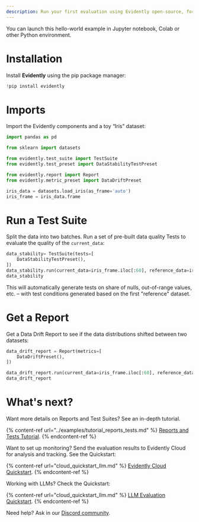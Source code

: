 ```yaml
---
description: Run your first evaluation using Evidently open-source, for tabular data.
---
```


You can launch this hello-world example in Jupyter notebook, Colab or other Python environment.

# Installation 

Install **Evidently** using the pip package manager:

```python
!pip install evidently
``` 

# Imports 

Import the Evidently components and a toy “Iris” dataset:

```python
import pandas as pd

from sklearn import datasets

from evidently.test_suite import TestSuite
from evidently.test_preset import DataStabilityTestPreset

from evidently.report import Report
from evidently.metric_preset import DataDriftPreset

iris_data = datasets.load_iris(as_frame='auto')
iris_frame = iris_data.frame
``` 

# Run a Test Suite

Split the data into two batches. Run a set of pre-built data quality Tests to evaluate the quality of the `current_data`:

```python
data_stability= TestSuite(tests=[
    DataStabilityTestPreset(),
])
data_stability.run(current_data=iris_frame.iloc[:60], reference_data=iris_frame.iloc[60:], column_mapping=None)
data_stability 
```

This will automatically generate tests on share of nulls, out-of-range values, etc. – with test conditions generated based on the first "reference" dataset.

# Get a Report

Get a Data Drift Report to see if the data distributions shifted between two datasets:

```python
data_drift_report = Report(metrics=[
    DataDriftPreset(),
])

data_drift_report.run(current_data=iris_frame.iloc[:60], reference_data=iris_frame.iloc[60:], column_mapping=None)
data_drift_report
```

# What's next?

Want more details on Reports and Test Suites? See an in-depth tutorial.

{% content-ref url="../examples/tutorial_reports_tests.md" %}
[Reports and Tests Tutorial](../examples/tutorial_reports_tests.md). 
{% endcontent-ref %}

Want to set up monitoring? Send the evaluation results to Evidently Cloud for analysis and tracking. See the Quickstart:

{% content-ref url="cloud_quickstart_llm.md" %}
[Evidently Cloud Quickstart](cloud_quickstart_tabular.md). 
{% endcontent-ref %}

Working with LLMs? Check the Quickstart:

{% content-ref url="cloud_quickstart_llm.md" %}
[LLM Evaluation Quickstart](oss_quickstart_llm.md). 
{% endcontent-ref %}

Need help? Ask in our [Discord community](https://discord.com/invite/xZjKRaNp8b).
